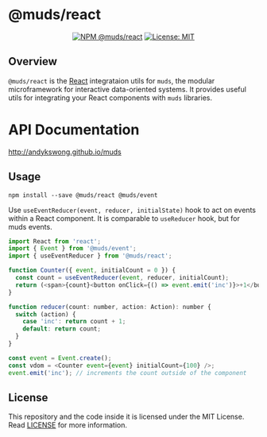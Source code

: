 # @muds/react
<p align="center">
  <a href="https://www.npmjs.com/package/@muds/react"><img src="https://img.shields.io/npm/v/@muds/react?label=@muds/react" alt="NPM @muds/react" /></a>
  <a href="./LICENSE"><img src="https://img.shields.io/badge/License-MIT-yellow.svg" alt="License: MIT" /></a>
</p>

## Overview
`@muds/react` is the [React](https://reactjs.org/) integrataion utils for `muds`, the modular microframework for interactive data-oriented systems. It provides useful utils for integrating your React components with `muds` libraries.

# API Documentation
http://andykswong.github.io/muds

## Usage
```shell
npm install --save @muds/react @muds/event
```

Use `useEventReducer(event, reducer, initialState)` hook to act on events within a React component. It is comparable to `useReducer` hook, but for muds events.
```javascript
import React from 'react';
import { Event } from '@muds/event';
import { useEventReducer } from '@muds/react';

function Counter({ event, initialCount = 0 }) {
  const count = useEventReducer(event, reducer, initialCount);
  return (<span>{count}<button onClick={() => event.emit('inc')}>+1</button></span>);
}

function reducer(count: number, action: Action): number {
  switch (action) {
    case 'inc': return count + 1;
    default: return count;
  }
}

const event = Event.create();
const vdom = <Counter event={event} initialCount={100} />;
event.emit('inc'); // increments the count outside of the component
```

## License
This repository and the code inside it is licensed under the MIT License. Read [LICENSE](./LICENSE) for more information.

